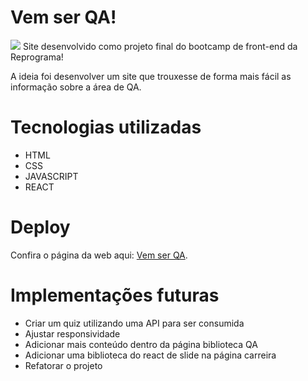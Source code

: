 # Vem ser QA!

<img src="https://media.giphy.com/media/PS25BboEb9tUfgkkW1/giphy.gif">
Site desenvolvido como projeto final do bootcamp de front-end da Reprograma!

A ideia foi desenvolver um site que trouxesse de forma mais fácil as informação sobre a área de QA.

# Tecnologias utilizadas

- HTML
- CSS
- JAVASCRIPT
- REACT

# Deploy

Confira o página da web aqui: [Vem ser QA](https://vemserqa.netlify.app/).

# Implementações futuras 

- Criar um quiz utilizando uma API para ser consumida
- Ajustar responsividade
- Adicionar mais conteúdo dentro da página biblioteca QA
- Adicionar uma biblioteca do react de slide na página carreira
- Refatorar o projeto 
